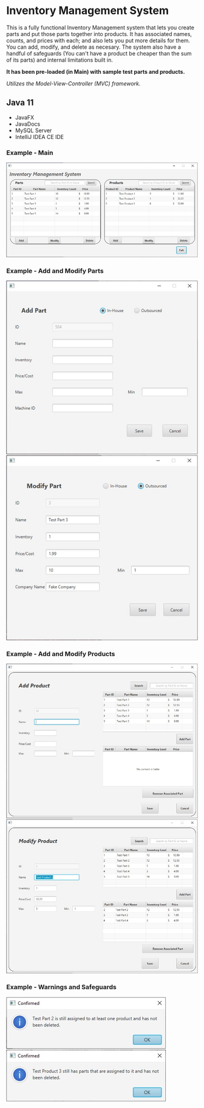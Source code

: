# Inventory Management System

This is a fully functional Inventory Management system that lets you create parts and put those parts together into products. It has associated names, counts, and prices with each; and also lets you put more details for them.  You can add, modify, and delete as necesary.  The system also have a handful of safeguards (You can't have a product be cheaper than the sum of its parts) and internal limitations built in.

**It has been pre-loaded (in Main) with sample test parts and products.**

*Utilizes the Model-View-Controller (MVC) framework.*

## Java 11
- JavaFX
- JavaDocs
- MySQL Server
- IntelliJ IDEA CE IDE

### Example - Main
![Inventory Management System Main Image](/Sample%20Images/Inventory%20Management%20System%20Main.jpg)

### Example - Add and Modify Parts
![Add Part Image](/Sample%20Images/Add%20Part.jpg)
![Modify Part Image](/Sample%20Images/Modify%20Part.jpg)

### Example - Add and Modify Products
![Add Product Image](/Sample%20Images/Add%20Product.jpg)
![Modify Product Image](/Sample%20Images/Modify%20Product.jpg)

### Example - Warnings and Safeguards
![Confirmation 1 Image](/Sample%20Images/Confirmation.jpg)
![Confirmation 2 Image](/Sample%20Images/Confirmation%202.jpg)
